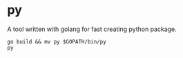 # py

A tool written with golang for fast creating python package.

```
go build && mv py $GOPATH/bin/py
py
```